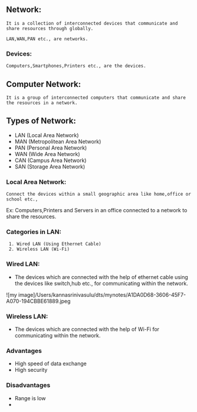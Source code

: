  ## Network:
    It is a collection of interconnected devices that communicate and share resources through globally.
    
    LAN,WAN,PAN etc., are networks.

 ### Devices:
    Computers,Smartphones,Printers etc., are the devices.
     
 ## Computer Network:
    It is a group of interconnected computers that communicate and share the resources in a network.

## Types of Network:
   * LAN (Local Area Network)
   * MAN (Metropolitean Area Network)
   * PAN (Personal Area Network)
   * WAN (Wide Area Network)
   * CAN (Campus Area Network)
   * SAN (Storage Area Network)

### Local Area Network:
    Connect the devices within a small geographic area like home,office or school etc.,

   Ex: Computers,Printers and Servers in an office connected to a network to  share the resources.
 ### Categories in LAN:
 ```
  1. Wired LAN (Using Ethernet Cable)
  2. Wireless LAN (Wi-Fi)
```

### Wired LAN:
* The devices which are connected with the help of ethernet cable using the devices like switch,hub etc., for communicating within the network.

 ![my image]/Users/kannasrinivasulu/dts/mynotes/A1DA0D68-3606-45F7-A070-194CBBE61889.jpeg

### Wireless LAN:
* The devices which are connected with the help of Wi-Fi for communicating within the network.

### Advantages
* High speed of data exchange
* High security
### Disadvantages
* Range is low
* 



         

      
 
  
